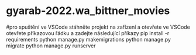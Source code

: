 # gyarab-2022.wa_bittner_movies

#pro spuštění ve VSCode stáhněte projekt na zařízení a otevřete ve VSCode
otevřete příkazovou řádku a zadejte následující příkazy
pip install -r requirements
python manage.py makemigrations
python manage.py migrate
python manage.py runserver
